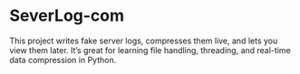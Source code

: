 # SeverLog-com
This project writes fake server logs, compresses them live, and lets you view them later. It’s great for learning file handling, threading, and real-time data compression in Python.
